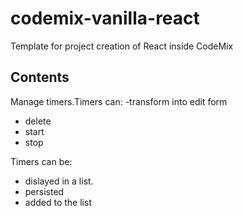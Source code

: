 # codemix-vanilla-react
Template for project creation of React inside CodeMix

## Contents

Manage timers.Timers can: 
-transform into edit form
- delete 
- start
- stop

Timers can be: 
- dislayed in a list.
- persisted
- added to the list


